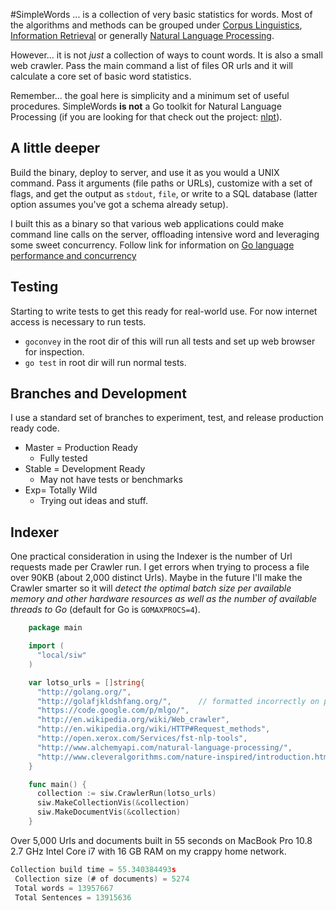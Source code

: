 #SimpleWords
... is a collection of very basic statistics for words. Most of the algorithms and methods can be grouped under [Corpus Linguistics](http://en.wikipedia.org/wiki/Corpus_linguistics), [Information Retrieval](http://en.wikipedia.org/wiki/Information_retrieval) or generally [Natural Language Processing](https://en.wikipedia.org/wiki/Natural_language_processing).

However... it is not _just_ a collection of ways to count words. It is also a small web crawler. Pass the main command a list of files OR urls and it will calculate a core set of basic word statistics.

Remember... the goal here is simplicity and a minimum set of useful procedures. SimpleWords **is not** a Go toolkit for Natural Language Processing (if you are looking for that check out the project: [nlpt](https://github.com/jbowles/nlpt)).

## A little deeper
Build the binary, deploy to server, and use it as you would a UNIX command. Pass it arguments (file paths or URLs), customize with a set of flags, and get the output as `stdout`, `file`, or write to a SQL database (latter option assumes you've got a schema already setup).

I built this as a binary so that various web applications could make command line calls on the server, offloading intensive word and leveraging some sweet concurrency. Follow link for information on [Go language performance and concurrency](https://www.google.com/search?q=golang+concurrency+performance&oq=golang+concurrency+performance)


## Testing
Starting to write tests to get this ready for real-world use. For now internet access is necessary to run tests.

* `goconvey` in the root dir of this will run all tests and set up web browser for inspection.
* `go test` in root dir will run normal tests.

## Branches and Development
I use a standard set of branches to experiment, test, and release production ready code.

* Master = Production Ready
  * Fully tested
* Stable = Development Ready
  * May not have tests or benchmarks
* Exp= Totally Wild
  * Trying out ideas and stuff.


## Indexer
One practical consideration in using the Indexer is the number of Url requests made per Crawler run. I get errors when trying to process a file over 90KB (about 2,000 distinct Urls). Maybe in the future I'll make the Crawler smarter so it will *detect the optimal batch size per available memory and other hardware resources as well as the number of available threads to Go* (default for Go is `GOMAXPROCS=4`).

```go
    package main

    import (
      "local/siw"
    )

    var lotso_urls = []string{
      "http://golang.org/",
      "http://golafjkldshfang.org/",      // formatted incorrectly on purpose
      "https://code.google.com/p/mlgo/",
      "http://en.wikipedia.org/wiki/Web_crawler",
      "http://en.wikipedia.org/wiki/HTTP#Request_methods",
      "http://open.xerox.com/Services/fst-nlp-tools",
      "http://www.alchemyapi.com/natural-language-processing/",
      "http://www.cleveralgorithms.com/nature-inspired/introduction.html#what_is_ai",
    }

    func main() {
      collection := siw.CrawlerRun(lotso_urls)
      siw.MakeCollectionVis(&collection)
      siw.MakeDocumentVis(&collection)
    }
```

Over 5,000 Urls and documents built in 55 seconds on MacBook Pro 10.8 2.7 GHz Intel Core i7 with 16 GB RAM on my crappy home network.
```go
Collection build time = 55.340384493s
 Collection size (# of documents) = 5274
 Total words = 13957667
 Total Sentences = 13915636
```
